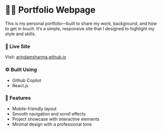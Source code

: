 # 🧑‍💻 Portfolio Webpage
This is my personal portfolio—built to share my work, background, and how to get in touch. It’s a simple, responsive site that I designed to highlight my style and skills.

### 🔗 Live Site

Visit: [arindamsharma.github.io](https://arindamsharma.github.io)

### ⚙️ Built Using

- Github Copilot
- React.js

### 📁 Features

- Mobile-friendly layout  
- Smooth navigation and scroll effects  
- Project showcase with interactive elements  
- Minimal design with a professional tone
